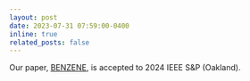 ```yaml
---
layout: post
date: 2023-07-31 07:59:00-0400
inline: true
related_posts: false
---
```


Our paper, <a href='https://ieeexplore.ieee.org/document/10646698'>BENZENE</a>, is accepted to 2024 IEEE S&P (Oakland).
